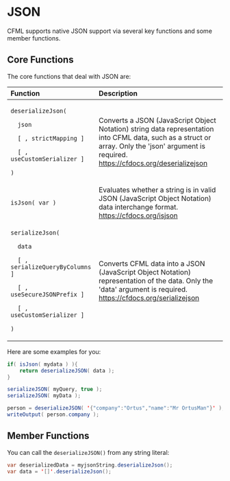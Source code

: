 # JSON

CFML supports native JSON support via several key functions and some member functions.

## Core Functions

The core functions that deal with JSON are:

<table>
  <thead>
    <tr>
      <th style="text-align:left">Function</th>
      <th style="text-align:left">Description</th>
    </tr>
  </thead>
  <tbody>
    <tr>
      <td style="text-align:left">
        <p><code>deserializeJson( </code>
        </p>
        <p><code>  json </code>
        </p>
        <p><code>  [ , strictMapping ]</code>
        </p>
        <p><code>  [ , useCustomSerializer ]</code>
        </p>
        <p><code>)</code>
        </p>
      </td>
      <td style="text-align:left">Converts a JSON (JavaScript Object Notation) string data representation
        into CFML data, such as a struct or array. Only the 'json' argument is required. <a href="https://cfdocs.org/deserializejson">https://cfdocs.org/deserializejson</a> 
      </td>
    </tr>
    <tr>
      <td style="text-align:left"><code>isJson( var )</code>
      </td>
      <td style="text-align:left">Evaluates whether a string is in valid JSON (JavaScript Object Notation)
        data interchange format. <a href="https://cfdocs.org/isjson">https://cfdocs.org/isjson</a>
      </td>
    </tr>
    <tr>
      <td style="text-align:left">
        <p><code>serializeJson( </code>
        </p>
        <p><code>  data</code>
        </p>
        <p><code>  [ , serializeQueryByColumns ] </code>
        </p>
        <p><code>  [ , useSecureJSONPrefix ]</code>
        </p>
        <p><code>  [ , useCustomSerializer ]</code>
        </p>
        <p><code>)</code>
        </p>
      </td>
      <td style="text-align:left">Converts CFML data into a JSON (JavaScript Object Notation) representation
        of the data.  Only the 'data' argument is required. <a href="https://cfdocs.org/serializejson">https://cfdocs.org/serializejson</a>
      </td>
    </tr>
  </tbody>
</table>Here are some examples for you:

```java
if( isJson( mydata ) ){
    return deserializeJSON( data );
}

serializeJSON( myQuery, true );
serializeJSON( myData );

person = deserializeJSON( '{"company":"Ortus","name":"Mr OrtusMan"}' );
writeOutput( person.company );
```

## Member Functions

You can call the `deserializeJSON()` from any string literal:

```java
var deserializedData = myjsonString.deserializeJson();
var data = '[]'.deserializeJson();
```

